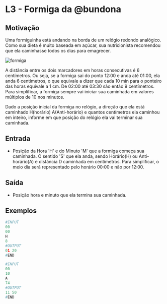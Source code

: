 # L3 - Formiga da @bundona

## Motivação

Uma formiguinha está andando na borda de um relógio redondo analógico. Como sua dieta é muito baseada em açúcar, sua nutricionista recomendou que ela caminhasse todos os dias para emagrecer.

![formiga](https://raw.githubusercontent.com/qxcodefup/arcade/master/base/bundona/cover.jpg)

A distância entre os dois marcadores em horas consecutivas é 6 centímetros. Ou seja, se a formiga sai do ponto 12:00 e anda até 01:00, ela anda 6 centímetros, o que equivale a dizer que cada 10 min para o ponteiro das horas equivale a 1 cm. De 02:00 até 03:30 são então 9 centímetros. Para simplificar, a formiga sempre vai iniciar sua caminhada em valores múltiplos de 10 nos minutos.

Dado a posição inicial da formiga no relógio, a direção que ela está caminhado H(horário) A(Anti-horário) e quantos centímetros ela caminhou em inteiro, informe em que posição do relógio ela vai terminar sua caminhada.

## Entrada

- Posição da Hora 'H' e do Minuto 'M' que a formiga começa sua caminhada. O sentido 'S' que ela anda, sendo Horário(H) ou Anti-horário(A) e distância D caminhada em centímetros. Para simplificar, o meio dia será representado pelo horário 00:00 e não por 12:00.

## Saída

- Posição hora e minuto que ela termina sua caminhada.

## Exemplos

``` py
#INPUT
00
00
H
8
#OUTPUT
01 20
#END

#INPUT
00
10
A
74
#OUTPUT
11 50
#END
```
